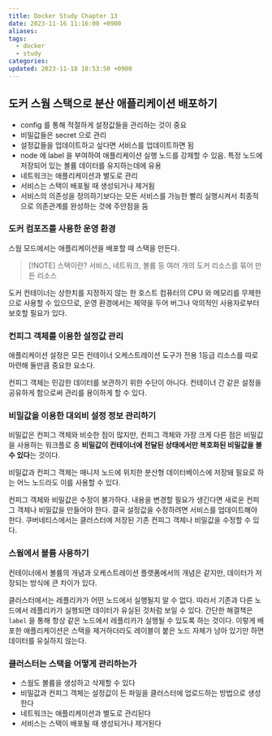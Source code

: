 ```yaml
---
title: Docker Study Chapter 13
date: 2023-11-16 11:16:00 +0900
aliases: 
tags:
  - docker
  - study
categories: 
updated: 2023-11-18 18:53:50 +0900
---
```


## 도커 스웜 스택으로 분산 애플리케이션 배포하기

- config 를 통해 적절하게 설정값들을 관리하는 것이 중요
- 비밀값들은 secret 으로 관리
- 설정값들을 업데이트하고 싶다면 서비스를 업데이트하면 됨
- node 에 label 을 부여하여 애플리케이션 실행 노드를 강제할 수 있음. 특정 노드에 저장되어 있는 볼륨 데이터를 유지하는데에 유용
- 네트워크는 애플리케이션과 별도로 관리
- 서비스는 스택이 배포될 때 생성되거나 제거됨
- 서비스의 의존성을 정의하기보다는 모든 서비스를 가능한 빨리 실행시켜서 최종적으로 의존관계를 완성하는 것에 주안점을 둠

### 도커 컴포즈를 사용한 운영 환경

스웜 모드에서는 애플리케이션을 배포할 때 스택을 만든다.

> [!NOTE] 스택이란?
> 서비스, 네트워크, 볼륨 등 여러 개의 도커 리소스를 묶어 만든 리소스

도커 컨테이너는 상한치를 지정하지 않는 한 호스트 컴퓨터의 CPU 와 메모리를 무제한으로 사용할 수 있으므로, 운영 환경에서는 제약을 두어 버그나 악의적인 사용자로부터 보호할 필요가 있다.

### 컨피그 객체를 이용한 설정값 관리

애플리케이션 설정은 모든 컨테이너 오케스트레이션 도구가 전용 1등급 리소스를 따로 마련해 둘만큼 중요한 요소다.

컨피그 객체는 민감한 데이터를 보관하기 위한 수단이 아니다. 컨테이너 간 같은 설정을 공유하게 함으로써 관리를 용이하게 할 수 있다.

### 비밀값을 이용한 대외비 설정 정보 관리하기

비밀값은 컨피그 객체와 비슷한 점이 많지만, 컨피그 객체와 가장 크게 다른 점은 비밀값을 사용하는 워크플로 중 **비밀값이 컨테이너에 전달된 상태에서만 복호화된 비밀값을 볼 수 있다**는 것이다.

비밀값과 컨피그 객체는 매니저 노드에 위치한 분산형 데이터베이스에 저장돼 필요로 하는 어느 노드라도 이를 사용할 수 있다.

컨피그 객체와 비밀값은 수정이 불가하다. 내용을 변경할 필요가 생긴다면 새로운 컨피그 객체나 비밀값을 만들어야 한다. 결국 설정값을 수정하려면 서비스를 업데이트해야 한다. 쿠버네티스에서는 클러스터에 저장된 기존 컨피그 객체나 비밀값을 수정할 수 있다.

### 스웜에서 볼륨 사용하기

컨테이너에서 볼륨의 개념과 오케스트레이션 플랫폼에서의 개념은 같지만, 데이터가 저장되는 방식에 큰 차이가 있다.

클러스터에서는 레플리카가 어떤 노드에서 실행될지 알 수 없다. 따라서 기존과 다른 노드에서 레플리카가 실행되면 데이터가 유실된 것처럼 보일 수 있다. 간단한 해결책은 `label` 을 통해 항상 같은 노드에서 레플리카가 실행될 수 있도록 하는 것이다. 이렇게 배포한 애플리케이션은 스택을 제거하더라도 레이블이 붙은 노드 자체가 남아 있기만 하면 데이터를 유실하지 않는다.

### 클러스터는 스택을 어떻게 관리하는가

- 스웜도 볼륨을 생성하고 삭제할 수 있다
- 비밀값과 컨피그 객체는 설정값이 든 파일을 클러스터에 업로드하는 방법으로 생성한다
- 네트워크는 애플리케이션과 별도로 관리된다
- 서비스는 스택이 배포될 때 생성되거나 제거된다
